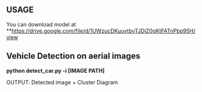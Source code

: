 ## USAGE

You can download model at **https://drive.google.com/file/d/1UWzucDKuuvtbyTJDjZ0qKtFATnPbp95H/view
 
## Vehicle Detection on aerial images

**python detect_car.py -i [IMAGE PATH]** 

OUTPUT: Detected image + Cluster Diagram 
